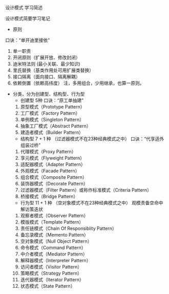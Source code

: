 设计模式 学习简述

设计模式简要学习笔记

- 原则

口诀：“单开迪里接依”

1. 单一职责
2. 开闭原则（扩展开放、修改封闭）
3. 迪米特法则 (最小关联、最少知识)
4. 里氏替换（基类作用处可用扩展类替换）
5. 接口隔离（面向接口、隔离解耦）
6. 依赖倒置（依赖高纬度）
注，多用组合，少用继承，也算一原则。
- 分类，分为创建型、结构型、行为型
  - 创建型 5种
  口诀：“原工单抽建”
  1. 原型模式（Prototype Pattern）
  2. 工厂模式（Factory Pattern）
  3. 单例模式（Singleton Pattern）
  4. 抽象工厂模式（Abstract Pattern）
  5. 建造者模式（Builder Pattern）
  - 结构型 7 + 1 种 （过滤器模式不在23种经典模式之中）
  口诀：“代享适外组装过桥”
  1. 代理模式（Proxy Pattern）
  2. 享元模式（Flyweight Pattern）
  3. 适配器模式（Adapter Pattern）
  4. 外观模式（Facade Pattern）
  5. 组合模式（Composite Pattern）
  6. 装饰器模式（Decorate Pattern）
  7. 过滤器模式（Filter Pattern）或称作标准模式（Criteria Pattern）
  8. 桥接模式（Bridge Pattern）
  - 行为型 11 + 1 种 （空对象模式不在23种经典模式之中）
  观模责备空命中解访策迭状
  1. 观察者模式（Observer Pattern）
  2. 模版模式（Template Pattern）
  3. 责任链模式（Chain Of Responsiblity Pattern）
  4. 备忘录模式（Memento Pattern）
  5. 空对象模式（Null Object Pattern）
  6. 命令模式（Command Pattern）
  7. 中介者模式（Mediator Pattern）
  8. 解释器模式（Interpreter Pattern）
  9. 访问者模式（Visitor Pattern）
  10. 策略模式（Strategy Pattern）
  11. 迭代器模式（Iterator Pattern）
  12. 状态模式（State Pattern）